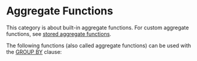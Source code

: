 # Aggregate Functions

This category is about built-in aggregate functions. For custom aggregate functions, see [stored aggregate functions](../../../../../server-usage/stored-routines/stored-functions/stored-aggregate-functions.md).

The following functions (also called aggregate functions) can be used with the [GROUP BY](../../data-manipulation/selecting-data/group-by.md) clause:
